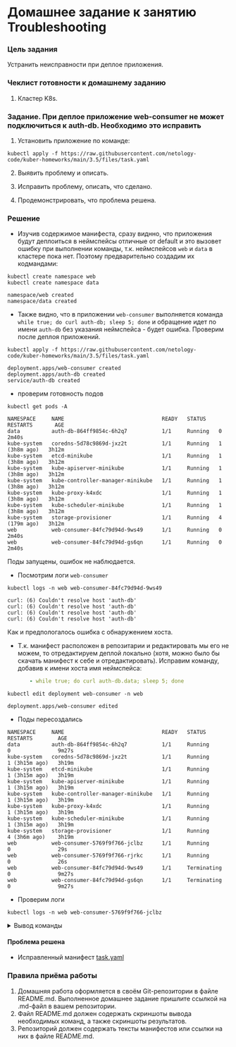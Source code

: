 # Домашнее задание к занятию Troubleshooting

### Цель задания

Устранить неисправности при деплое приложения.

### Чеклист готовности к домашнему заданию

1. Кластер K8s.

### Задание. При деплое приложение web-consumer не может подключиться к auth-db. Необходимо это исправить

1. Установить приложение по команде:

```shell
kubectl apply -f https://raw.githubusercontent.com/netology-code/kuber-homeworks/main/3.5/files/task.yaml
```

2. Выявить проблему и описать.

3. Исправить проблему, описать, что сделано.

4. Продемонстрировать, что проблема решена.

### Решение

- Изучив содержимое манифеста, сразу виднно, что приложения будут деплоиться в неймспейсы отличные от default и это вызовет ошибку при выполнении команды, т.к. неймспейсов `web` и `data` в кластере пока нет. Поэтому предварительно создадим их кодмандами:

```shell
kubectl create namespace web
kubectl create namespace data
```

```text
namespace/web created
namespace/data created
```

- Также видно, что в приложении `web-consumer` выполняется команда `while true; do curl auth-db; sleep 5; done` и обращение идет по имени `auth-db` без указания неймспейса - будет ошибка. Проверим после деплоя приложений.

```shell
kubectl apply -f https://raw.githubusercontent.com/netology-code/kuber-homeworks/main/3.5/files/task.yaml
```

```text
deployment.apps/web-consumer created
deployment.apps/auth-db created
service/auth-db created
```

- проверим готовность подов

```shell
kubectl get pods -A
```

```text
NAMESPACE     NAME                               READY   STATUS    RESTARTS       AGE
data          auth-db-864ff9854c-6h2q7           1/1     Running   0              2m40s
kube-system   coredns-5d78c9869d-jxz2t           1/1     Running   1 (3h8m ago)   3h12m
kube-system   etcd-minikube                      1/1     Running   1 (3h8m ago)   3h12m
kube-system   kube-apiserver-minikube            1/1     Running   1 (3h8m ago)   3h12m
kube-system   kube-controller-manager-minikube   1/1     Running   1 (3h8m ago)   3h12m
kube-system   kube-proxy-k4xdc                   1/1     Running   1 (3h8m ago)   3h12m
kube-system   kube-scheduler-minikube            1/1     Running   1 (3h8m ago)   3h12m
kube-system   storage-provisioner                1/1     Running   4 (179m ago)   3h12m
web           web-consumer-84fc79d94d-9ws49      1/1     Running   0              2m40s
web           web-consumer-84fc79d94d-gs6qn      1/1     Running   0              2m40s
```

Поды запущены, ошибок не наблюдается.

- Посмотрим логи `web-consumer`

```shell
kubectl logs -n web web-consumer-84fc79d94d-9ws49
```

```text
curl: (6) Couldn't resolve host 'auth-db'
curl: (6) Couldn't resolve host 'auth-db'
curl: (6) Couldn't resolve host 'auth-db'
curl: (6) Couldn't resolve host 'auth-db'
```

Как и предпологалось ошибка с обнаружением хоста.

- Т.к. манифест расположен в репозитарии и редактировать мы его не можем, то отредактируем деплой локально (хотя, можно было бы скачать манифест к себе и отредактировать). Исправим команду, добавив к имени хоста имя неймспейса:

```yaml
       - while true; do curl auth-db.data; sleep 5; done
```

```shell
kubectl edit deployment web-consumer -n web
```

```text
deployment.apps/web-consumer edited
```

- Поды пересоздались

```text
NAMESPACE     NAME                               READY   STATUS        RESTARTS        AGE
data          auth-db-864ff9854c-6h2q7           1/1     Running       0               9m27s
kube-system   coredns-5d78c9869d-jxz2t           1/1     Running       1 (3h15m ago)   3h19m
kube-system   etcd-minikube                      1/1     Running       1 (3h15m ago)   3h19m
kube-system   kube-apiserver-minikube            1/1     Running       1 (3h15m ago)   3h19m
kube-system   kube-controller-manager-minikube   1/1     Running       1 (3h15m ago)   3h19m
kube-system   kube-proxy-k4xdc                   1/1     Running       1 (3h15m ago)   3h19m
kube-system   kube-scheduler-minikube            1/1     Running       1 (3h15m ago)   3h19m
kube-system   storage-provisioner                1/1     Running       4 (3h6m ago)    3h19m
web           web-consumer-5769f9f766-jclbz      1/1     Running       0               29s
web           web-consumer-5769f9f766-rjrkc      1/1     Running       0               26s
web           web-consumer-84fc79d94d-9ws49      1/1     Terminating   0               9m27s
web           web-consumer-84fc79d94d-gs6qn      1/1     Terminating   0               9m27s
```

- Проверим логи

```shell
kubectl logs -n web web-consumer-5769f9f766-jclbz
```

<details>
    <summary>Вывод команды</summary>

```text
  % Total    % Received % Xferd  Average Speed   Time    Time     Time  Current
                                 Dload  Upload   Total   Spent    Left  Speed
100   612  100   612    0     0   122k      0 --:--:-- --:--:-- --:--:--  597k
<!DOCTYPE html>
<html>
<head>
<title>Welcome to nginx!</title>
<style>
    body {
        width: 35em;
        margin: 0 auto;
        font-family: Tahoma, Verdana, Arial, sans-serif;
    }
</style>
</head>
<body>
<h1>Welcome to nginx!</h1>
<p>If you see this page, the nginx web server is successfully installed and
working. Further configuration is required.</p>

<p>For online documentation and support please refer to
<a href="http://nginx.org/">nginx.org</a>.<br/>
Commercial support is available at
<a href="http://nginx.com/">nginx.com</a>.</p>

<p><em>Thank you for using nginx.</em></p>
</body>
</html>
  % Total    % Received % Xferd  Average Speed   Time    Time     Time  Current
                                 Dload  Upload   Total   Spent    Left  Speed
100   612  100   612    0     0   119k      0 --:--:-- --:--:-- --:--:--  597k
<!DOCTYPE html>
<html>
<head>
<title>Welcome to nginx!</title>
<style>
    body {
        width: 35em;
        margin: 0 auto;
        font-family: Tahoma, Verdana, Arial, sans-serif;
    }
</style>
</head>
<body>
<h1>Welcome to nginx!</h1>
<p>If you see this page, the nginx web server is successfully installed and
working. Further configuration is required.</p>

<p>For online documentation and support please refer to
<a href="http://nginx.org/">nginx.org</a>.<br/>
Commercial support is available at
<a href="http://nginx.com/">nginx.com</a>.</p>

<p><em>Thank you for using nginx.</em></p>
</body>
</html>
  % Total    % Received % Xferd  Average Speed   Time    Time     Time  Current
                                 Dload  Upload   Total   Spent    Left  Speed
<!DOCTYPE html>
<html>
<head>
<title>Welcome to nginx!</title>
<style>
    body {
        width: 35em;
        margin: 0 auto;
        font-family: Tahoma, Verdana, Arial, sans-serif;
    }
</style>
</head>
<body>
<h1>Welcome to nginx!</h1>
<p>If you see this page, the nginx web server is successfully installed and
working. Further configuration is required.</p>

<p>For online documentation and support please refer to
<a href="http://nginx.org/">nginx.org</a>.<br/>
Commercial support is available at
<a href="http://nginx.com/">nginx.com</a>.</p>

<p><em>Thank you for using nginx.</em></p>
</body>
</html>
```

</details>

#### Проблема решена

- Исправленный манифест [task.yaml](src/task.yaml)

### Правила приёма работы

1. Домашняя работа оформляется в своём Git-репозитории в файле README.md. Выполненное домашнее задание пришлите ссылкой на .md-файл в вашем репозитории.
2. Файл README.md должен содержать скриншоты вывода необходимых команд, а также скриншоты результатов.
3. Репозиторий должен содержать тексты манифестов или ссылки на них в файле README.md.
